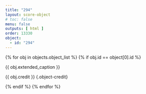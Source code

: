 ```yaml
---
title: "294"
layout: score-object
# toc: false
menu: false
outputs: [ html ]
order: 13330
object:
  - id: "294"
---
```


{% for obj in objects.object_list %}
{% if obj.id == object[0].id %}

{{ obj.extended_caption }}

{{ obj.credit }} {.object-credit}

{% endif %}
{% endfor %}
